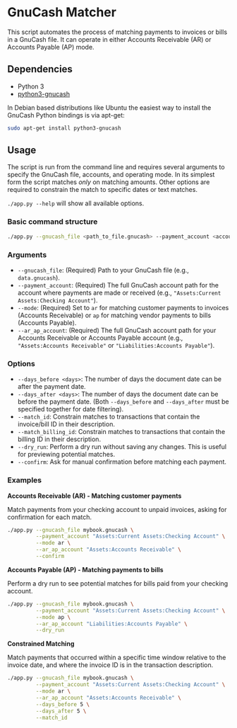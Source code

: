 # GnuCash Matcher

This script automates the process of matching payments to invoices or bills in a GnuCash file. It can operate in either Accounts Receivable (AR) or Accounts Payable (AP) mode.

## Dependencies

- Python 3
- [python3-gnucash](https://wiki.gnucash.org/wiki/Python_Bindings#GnuCash)

In Debian based distributions like Ubuntu the easiest way to install the GnuCash Python bindings is via apt-get:

```bash
sudo apt-get install python3-gnucash
```

## Usage

The script is run from the command line and requires several arguments to specify the GnuCash file, accounts, and operating mode. In its simplest form the script matches _only_ on matching amounts. Other options are required to constrain the match to specific dates or text matches.

`./app.py --help` will show all available options.

### Basic command structure

```bash
./app.py --gnucash_file <path_to_file.gnucash> --payment_account <account_name> --mode <ar|ap> --ar_ap_account <account_name> [options]
```

### Arguments

- `--gnucash_file`: (Required) Path to your GnuCash file (e.g., `data.gnucash`).
- `--payment_account`: (Required) The full GnuCash account path for the account where payments are made or received (e.g., `"Assets:Current Assets:Checking Account"`).
- `--mode`: (Required) Set to `ar` for matching customer payments to invoices (Accounts Receivable) or `ap` for matching vendor payments to bills (Accounts Payable).
- `--ar_ap_account`: (Required) The full GnuCash account path for your Accounts Receivable or Accounts Payable account (e.g., `"Assets:Accounts Receivable"` or `"Liabilities:Accounts Payable"`).

### Options

- `--days_before <days>`: The number of days the document date can be after the payment date.
- `--days_after <days>`: The number of days the document date can be before the payment date. (Both `--days_before` and `--days_after` must be specified together for date filtering).
- `--match_id`: Constrain matches to transactions that contain the invoice/bill ID in their description.
- `--match_billing_id`: Constrain matches to transactions that contain the billing ID in their description.
- `--dry_run`: Perform a dry run without saving any changes. This is useful for previewing potential matches.
- `--confirm`: Ask for manual confirmation before matching each payment.

### Examples

**Accounts Receivable (AR) - Matching customer payments**

Match payments from your checking account to unpaid invoices, asking for confirmation for each match.

```bash
./app.py --gnucash_file mybook.gnucash \
         --payment_account "Assets:Current Assets:Checking Account" \
         --mode ar \
         --ar_ap_account "Assets:Accounts Receivable" \
         --confirm
```

**Accounts Payable (AP) - Matching payments to bills**

Perform a dry run to see potential matches for bills paid from your checking account.

```bash
./app.py --gnucash_file mybook.gnucash \
         --payment_account "Assets:Current Assets:Checking Account" \
         --mode ap \
         --ar_ap_account "Liabilities:Accounts Payable" \
         --dry_run
```

**Constrained Matching**

Match payments that occurred within a specific time window relative to the invoice date, and where the invoice ID is in the transaction description.

```bash
./app.py --gnucash_file mybook.gnucash \
         --payment_account "Assets:Current Assets:Checking Account" \
         --mode ar \
         --ar_ap_account "Assets:Accounts Receivable" \
         --days_before 5 \
         --days_after 5 \
         --match_id
```
